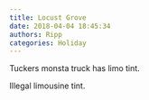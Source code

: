 ```yaml
---
title: Locust Grove
date: 2018-04-04 18:45:34
authors: Ripp
categories: Holiday
---
```


 Tuckers monsta truck has limo tint.

Illegal limousine tint.